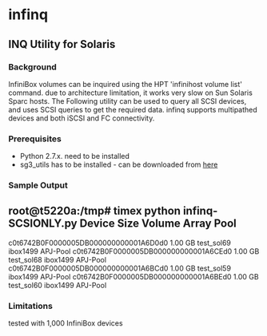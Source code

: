 # infinq

## INQ Utility for Solaris

### Background
InfiniBox volumes can be inquired using the HPT 'infinihost volume list' command. due to architecture limitation, it works very slow on Sun Solaris Sparc hosts.
The Following utility can be used to query all SCSI devices, and uses SCSI queries to get the required data.
infinq supports multipathed devices and both iSCSI and FC connectivity.

### Prerequisites
* Python 2.7.x. need to be installed
* sg3_utils has to be installed - can be downloaded from [here](https://github.com/hreinecke/sg3_utils)


### Sample Output 
root@t5220a:/tmp# timex python infinq-SCSIONLY.py
Device                                     Size         Volume          Array      Pool
---------------------------------------------------------------------------------------
c0t6742B0F0000005DB000000000001A6D0d0       1.00 GB     test_sol69      ibox1499   APJ-Pool
c0t6742B0F0000005DB000000000001A6CEd0       1.00 GB     test_sol68      ibox1499   APJ-Pool
c0t6742B0F0000005DB000000000001A6BCd0       1.00 GB     test_sol59      ibox1499   APJ-Pool
c0t6742B0F0000005DB000000000001A6BEd0       1.00 GB     test_sol60      ibox1499   APJ-Pool


### Limitations
tested with 1,000 InfiniBox devices
 

